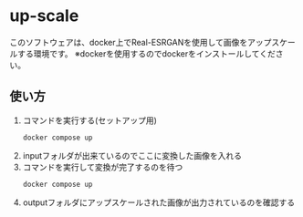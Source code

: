 # up-scale

このソフトウェアは、docker上でReal-ESRGANを使用して画像をアップスケールする環境です。
※dockerを使用するのでdockerをインストールしてください。

## 使い方

1. コマンドを実行する(セットアップ用)
	```
	docker compose up
	```
1. inputフォルダが出来ているのでここに変換した画像を入れる
1. コマンドを実行して変換が完了するのを待つ
	```
	docker compose up
	```
1. outputフォルダにアップスケールされた画像が出力されているのを確認する
